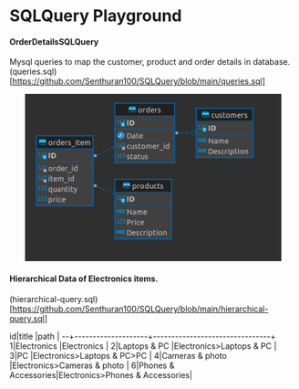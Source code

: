 # SQLQuery Playground
#### OrderDetailsSQLQuery
Mysql queries to map the customer, product and order details in database.
(queries.sql)[https://github.com/Senthuran100/SQLQuery/blob/main/queries.sql]
<p align="center">
  <img src="https://github.com/Senthuran100/OrderDetailsSQLQuery/blob/main/ERDiagram.png" width="450" title="Entity Diagram for Order Details">
</p>


 #### Hierarchical Data of Electronics items.

(hierarchical-query.sql)[https://github.com/Senthuran100/SQLQuery/blob/main/hierarchical-query.sql]

id|title               |path                            |
--+--------------------+--------------------------------+
 1|Electronics         |Electronics                     |
 2|Laptops & PC        |Electronics>Laptops & PC        |
 3|PC                  |Electronics>Laptops & PC>PC     |
 4|Cameras & photo     |Electronics>Cameras & photo     |
 6|Phones & Accessories|Electronics>Phones & Accessories|